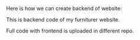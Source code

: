 Here is how we can create backend of website:

This is backend code of my furniturer website.

Full code with frontend is uploaded in different repo.
